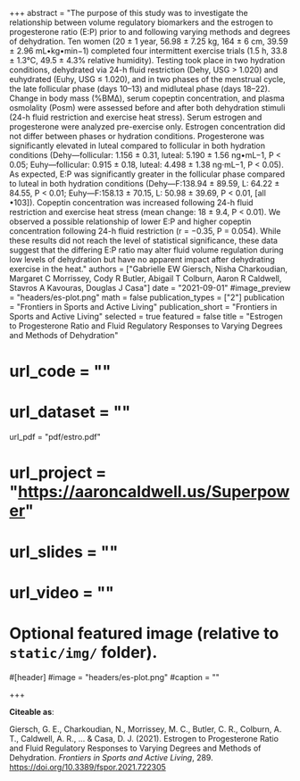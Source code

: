 +++
abstract = "The purpose of this study was to investigate the relationship between volume regulatory biomarkers and the estrogen to progesterone ratio (E:P) prior to and following varying methods and degrees of dehydration. Ten women (20 ± 1 year, 56.98 ± 7.25 kg, 164 ± 6 cm, 39.59 ± 2.96 mL•kg•min−1) completed four intermittent exercise trials (1.5 h, 33.8 ± 1.3°C, 49.5 ± 4.3% relative humidity). Testing took place in two hydration conditions, dehydrated via 24-h fluid restriction (Dehy, USG > 1.020) and euhydrated (Euhy, USG ≤ 1.020), and in two phases of the menstrual cycle, the late follicular phase (days 10–13) and midluteal phase (days 18–22). Change in body mass (%BMΔ), serum copeptin concentration, and plasma osmolality (Posm) were assessed before and after both dehydration stimuli (24-h fluid restriction and exercise heat stress). Serum estrogen and progesterone were analyzed pre-exercise only. Estrogen concentration did not differ between phases or hydration conditions. Progesterone was significantly elevated in luteal compared to follicular in both hydration conditions (Dehy—follicular: 1.156 ± 0.31, luteal: 5.190 ± 1.56 ng•mL−1, P < 0.05; Euhy—follicular: 0.915 ± 0.18, luteal: 4.498 ± 1.38 ng·mL−1, P < 0.05). As expected, E:P was significantly greater in the follicular phase compared to luteal in both hydration conditions (Dehy—F:138.94 ± 89.59, L: 64.22 ± 84.55, P < 0.01; Euhy—F:158.13 ± 70.15, L: 50.98 ± 39.69, P < 0.01, [all •103]). Copeptin concentration was increased following 24-h fluid restriction and exercise heat stress (mean change: 18 ± 9.4, P < 0.01). We observed a possible relationship of lower E:P and higher copeptin concentration following 24-h fluid restriction (r = −0.35, P = 0.054). While these results did not reach the level of statistical significance, these data suggest that the differing E:P ratio may alter fluid volume regulation during low levels of dehydration but have no apparent impact after dehydrating exercise in the heat."
authors = ["Gabrielle EW Giersch, Nisha Charkoudian, Margaret C Morrissey, Cody R Butler, Abigail T Colburn, Aaron R Caldwell, Stavros A Kavouras, Douglas J Casa"]
date = "2021-09-01"
#image_preview = "headers/es-plot.png"
math = false
publication_types = ["2"]
publication = "Frontiers in Sports and Active Living"
publication_short = "Frontiers in Sports and Active Living"
selected = true
featured = false
title = "Estrogen to Progesterone Ratio and Fluid Regulatory Responses to Varying Degrees and Methods of Dehydration"
# url_code = ""
# url_dataset = ""
url_pdf = "pdf/estro.pdf"
# url_project = "https://aaroncaldwell.us/Superpower"
# url_slides = ""
# url_video = ""



# Optional featured image (relative to `static/img/` folder).
#[header]
#image = "headers/es-plot.png"
#caption = ""

+++

**Citeable as**:

Giersch, G. E., Charkoudian, N., Morrissey, M. C., Butler, C. R., Colburn, A. T., Caldwell, A. R., ... & Casa, D. J. (2021). Estrogen to Progesterone Ratio and Fluid Regulatory Responses to Varying Degrees and Methods of Dehydration. *Frontiers in Sports and Active Living*, 289. https://doi.org/10.3389/fspor.2021.722305
